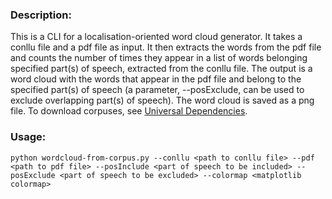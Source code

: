 ### Description:
This is a CLI for a localisation-oriented word cloud generator. It takes a conllu file and a pdf file as input. It then extracts the words from the pdf file and counts the number of times they appear in a list of words belonging specified part(s) of speech, extracted from the conllu file. The output is a word cloud with the words that appear in the pdf file and belong to the specified part(s) of speech (a parameter, --posExclude, can be used to exclude overlapping part(s) of speech). The word cloud is saved as a png file. To download corpuses, see [Universal Dependencies](https://universaldependencies.org/).

### Usage:
```
python wordcloud-from-corpus.py --conllu <path to conllu file> --pdf <path to pdf file> --posInclude <part of speech to be included> --posExclude <part of speech to be excluded> --colormap <matplotlib colormap>
```
